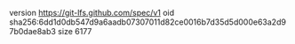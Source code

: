 version https://git-lfs.github.com/spec/v1
oid sha256:6dd1d0db547d9a6aadb07307011d82ce0016b7d35d5d000e63a2d97b0dae8ab3
size 6177
